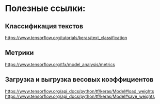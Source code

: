 # Полезные ссылки:
## Классификация текстов
<https://www.tensorflow.org/tutorials/keras/text_classification>
## Метрики
<https://www.tensorflow.org/tfx/model_analysis/metrics>
## Загрузка и выгрузка весовых коэффициентов
<https://www.tensorflow.org/api_docs/python/tf/keras/Model#load_weights><br />
<https://www.tensorflow.org/api_docs/python/tf/keras/Model#save_weights>
